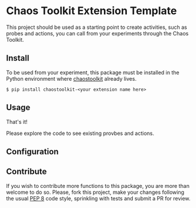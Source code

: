 # Chaos Toolkit Extension Template

This project should be used as a starting point to create activities, such as probes and actions, you can call from
your experiments through the Chaos Toolkit.

## Install

To be used from your experiment, this package must be installed in the Python
environment where [chaostoolkit][] already lives.

[chaostoolkit]: https://github.com/chaostoolkit/chaostoolkit

```
$ pip install chaostoolkit-<your extension name here>
```

## Usage

<Explain your probes and actions usage from the experiment.json here>

That's it!

Please explore the code to see existing provbes and actions.

## Configuration

<Specify any extra configuration your extension relies on here>

## Contribute

If you wish to contribute more functions to this package, you are more than
welcome to do so. Please, fork this project, make your changes following the
usual [PEP 8][pep8] code style, sprinkling with tests and submit a PR for
review.

[pep8]: https://pycodestyle.readthedocs.io/en/latest/
